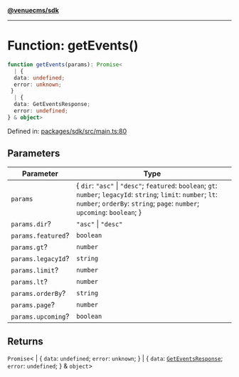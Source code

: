 [**@venuecms/sdk**](../Index.md)

***

# Function: getEvents()

```ts
function getEvents(params): Promise<
  | {
  data: undefined;
  error: unknown;
 }
  | {
  data: GetEventsResponse;
  error: undefined;
} & object>
```

Defined in: [packages/sdk/src/main.ts:80](https://github.com/venuecms/sdk/blob/fbf02bcc9fd4a34da75d81536c54bdc995edf6c4/packages/sdk/src/main.ts#L80)

## Parameters

| Parameter | Type |
| ------ | ------ |
| `params` | \{ `dir`: `"asc"` \| `"desc"`; `featured`: `boolean`; `gt`: `number`; `legacyId`: `string`; `limit`: `number`; `lt`: `number`; `orderBy`: `string`; `page`: `number`; `upcoming`: `boolean`; \} |
| `params.dir`? | `"asc"` \| `"desc"` |
| `params.featured`? | `boolean` |
| `params.gt`? | `number` |
| `params.legacyId`? | `string` |
| `params.limit`? | `number` |
| `params.lt`? | `number` |
| `params.orderBy`? | `string` |
| `params.page`? | `number` |
| `params.upcoming`? | `boolean` |

## Returns

`Promise`\<
  \| \{
  `data`: `undefined`;
  `error`: `unknown`;
 \}
  \| \{
  `data`: [`GetEventsResponse`](../type-aliases/GetEventsResponse.md);
  `error`: `undefined`;
 \} & `object`\>
